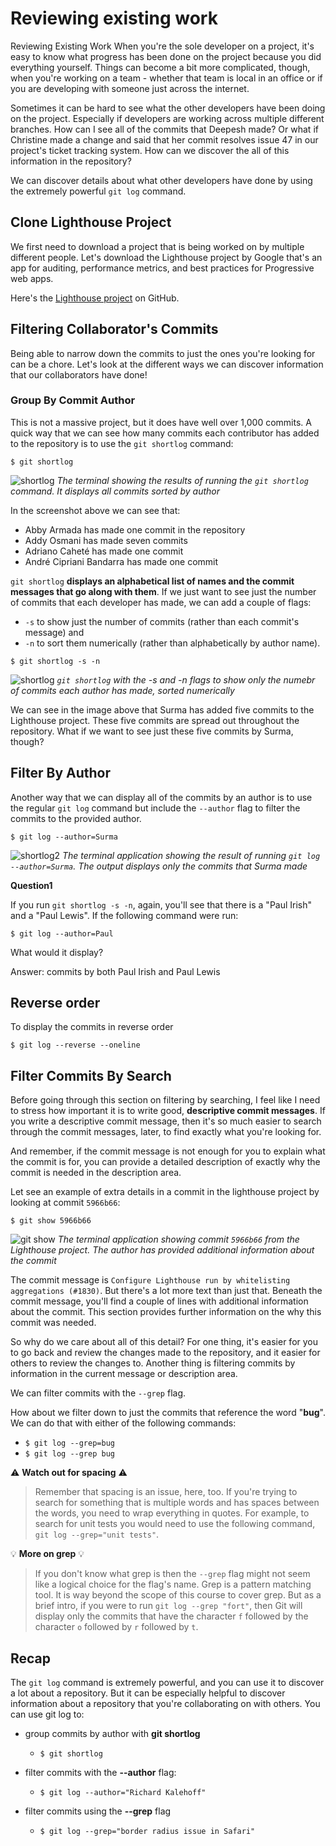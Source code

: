 # Reviewing existing work

Reviewing Existing Work
When you're the sole developer on a project, it's easy to know what progress has been done on the project because you did everything yourself. Things can become a bit more complicated, though, when you're working on a team - whether that team is local in an office or if you are developing with someone just across the internet.

Sometimes it can be hard to see what the other developers have been doing on the project. Especially if developers are working across multiple different branches. How can I see all of the commits that Deepesh made? Or what if Christine made a change and said that her commit resolves issue 47 in our project's ticket tracking system. How can we discover the all of this information in the repository?

We can discover details about what other developers have done by using the extremely powerful `git log` command.

## Clone Lighthouse Project
We first need to download a project that is being worked on by multiple different people. Let's download the Lighthouse project by Google that's an app for auditing, performance metrics, and best practices for Progressive web apps.

Here's the [Lighthouse project](https://github.com/GoogleChrome/lighthouse) on GitHub.

## Filtering Collaborator's Commits
Being able to narrow down the commits to just the ones you're looking for can be a chore. Let's look at the different ways we can discover information that our collaborators have done!

### Group By Commit Author
This is not a massive project, but it does have well over 1,000 commits. A quick way that we can see how many commits each contributor has added to the repository is to use the `git shortlog` command:

`$ git shortlog`

![shortlog](./images/07_shortlog.png)
*The terminal showing the results of running the `git shortlog` command. It displays all commits sorted by author*

In the screenshot above we can see that:

- Abby Armada has made one commit in the repository
- Addy Osmani has made seven commits
- Adriano Caheté has made one commit
- André Cipriani Bandarra has made one commit

`git shortlog` **displays an alphabetical list of names and the commit messages that go along with them**. If we just want to see just the number of commits that each developer has made, we can add a couple of flags:
- `-s` to show just the number of commits (rather than each commit's message) and
- `-n` to sort them numerically (rather than alphabetically by author name).

`$ git shortlog -s -n`

![shortlog](./images/08_shortlog.png)
*`git shortlog` with the -s and -n flags to show only the numebr of commits each author has made, sorted numerically*

We can see in the image above that Surma has added five commits to the Lighthouse project. These five commits are spread out throughout the repository. What if we want to see just these five commits by Surma, though?

## Filter By Author
Another way that we can display all of the commits by an author is to use the regular `git log` command but include the `--author` flag to filter the commits to the provided author.

`$ git log --author=Surma`

![shortlog2](./images/09_shortlog.png)
*The terminal application showing the result of running `git log --author=Surma`. The output displays only the commits that Surma made*

**Question1**

If you run `git shortlog -s -n`, again, you'll see that there is a "Paul Irish" and a "Paul Lewis". If the following command were run:

`$ git log --author=Paul`

What would it display?

Answer: commits by both Paul Irish and Paul Lewis

## Reverse order

To display the commits in reverse order

`$ git log --reverse --oneline`

## Filter Commits By Search

Before going through this section on filtering by searching, I feel like I need to stress how important it is to write good, **descriptive commit messages**. If you write a descriptive commit message, then it's so much easier to search through the commit messages, later, to find exactly what you're looking for.

And remember, if the commit message is not enough for you to explain what the commit is for, you can provide a detailed description of exactly why the commit is needed in the description area.

Let see an example of extra details in a commit in the lighthouse project by looking at commit `5966b66`:

`$ git show 5966b66`

![git show](./images/10_log.png)
*The terminal application showing commit `5966b66` from the Lighthouse project. The author has provided additional information about the commit*

The commit message is `Configure Lighthouse run by whitelisting aggregations (#1830)`. But there's a lot more text than just that. Beneath the commit message, you'll find a couple of lines with additional information about the commit. This section provides further information on the why this commit was needed.

So why do we care about all of this detail? For one thing, it's easier for you to go back and review the changes made to the repository, and it easier for others to review the changes to. Another thing is filtering commits by information in the current message or description area.

We can filter commits with the `--grep` flag.

How about we filter down to just the commits that reference the word "**bug**". We can do that with either of the following commands:

- `$ git log --grep=bug`
- `$ git log --grep bug`

:warning: **Watch out for spacing** :warning:

> Remember that spacing is an issue, here, too. If you're trying to search for something that is multiple words and has spaces between the words, you need to wrap everything in quotes. For example, to search for unit tests you would need to use the following command, `git log --grep="unit tests"`.

:bulb: **More on grep** :bulb:

> If you don't know what grep is then the `--grep` flag might not seem like a logical choice for the flag's name. Grep is a pattern matching tool. It is way beyond the scope of this course to cover grep. But as a brief intro, if you were to run `git log --grep "fort"`, then Git will display only the commits that have the character `f` followed by the character `o` followed by `r` followed by `t`.


## Recap
The `git log` command is extremely powerful, and you can use it to discover a lot about a repository. But it can be especially helpful to discover information about a repository that you're collaborating on with others. You can use git log to:

- group commits by author with **git shortlog**
  - `$ git shortlog`

- filter commits with the **--author** flag:
  - `$ git log --author="Richard Kalehoff"`

- filter commits using the **--grep** flag
  - `$ git log --grep="border radius issue in Safari"`
